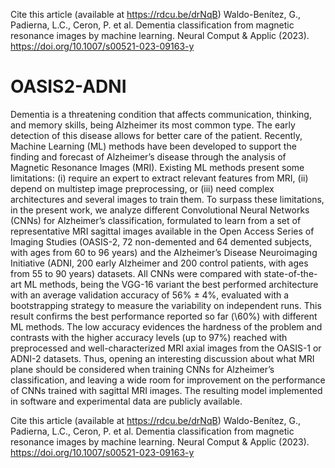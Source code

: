 Cite this article (available at https://rdcu.be/drNqB)
Waldo-Benítez, G., Padierna, L.C., Ceron, P. et al. Dementia classification from magnetic resonance images by machine learning. Neural Comput & Applic (2023). https://doi.org/10.1007/s00521-023-09163-y

# OASIS2-ADNI


Dementia is a threatening condition that affects communication, thinking, and memory skills, being Alzheimer its most
common type. The early detection of this disease allows for better care of the patient. Recently, Machine Learning (ML)
methods have been developed to support the finding and forecast of Alzheimer’s disease through the analysis of Magnetic
Resonance Images (MRI). Existing ML methods present some limitations: (i) require an expert to extract relevant features
from MRI, (ii) depend on multistep image preprocessing, or (iii) need complex architectures and several images to train
them. To surpass these limitations, in the present work, we analyze different Convolutional Neural Networks (CNNs) for
Alzheimer’s classification, formulated to learn from a set of representative MRI sagittal images available in the Open
Access Series of Imaging Studies (OASIS-2, 72 non-demented and 64 demented subjects, with ages from 60 to 96 years)
and the Alzheimer’s Disease Neuroimaging Initiative (ADNI, 200 early Alzheimer and 200 control patients, with ages from
55 to 90 years) datasets. All CNNs were compared with state-of-the-art ML methods, being the VGG-16 variant the best
performed architecture with an average validation accuracy of 56% ± 4%, evaluated with a bootstrapping strategy to
measure the variability on independent runs. This result confirms the best performance reported so far (\60%) with
different ML methods. The low accuracy evidences the hardness of the problem and contrasts with the higher accuracy
levels (up to 97%) reached with preprocessed and well-characterized MRI axial images from the OASIS-1 or ADNI-2
datasets. Thus, opening an interesting discussion about what MRI plane should be considered when training CNNs for
Alzheimer’s classification, and leaving a wide room for improvement on the performance of CNNs trained with sagittal
MRI images. The resulting model implemented in software and experimental data are publicly available.

Cite this article (available at https://rdcu.be/drNqB)
Waldo-Benítez, G., Padierna, L.C., Ceron, P. et al. Dementia classification from magnetic resonance images by machine learning. Neural Comput & Applic (2023). https://doi.org/10.1007/s00521-023-09163-y
